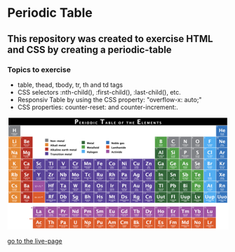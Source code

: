 # Periodic Table

## This repository was created to exercise HTML and CSS by creating a periodic-table

### Topics to exercise

- table, thead, tbody, tr, th and td tags
- CSS selectors :nth-child(), :first-child(), :last-child(), etc.
- Responsiv Table by using the CSS property: "overflow-x: auto;"
- CSS properties: counter-reset: and counter-increment:.

![Periodic-table](img/periodicTable.png)

[go to the live-page](https://habidbesp.github.io/periodic-table/)

